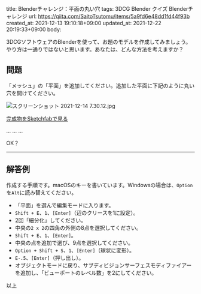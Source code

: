title: Blenderチャレンジ：平面の丸い穴
tags: 3DCG Blender クイズ Blenderチャレンジ
url: https://qiita.com/SaitoTsutomu/items/5a9fd6e48dd1fd44f93b
created_at: 2021-12-13 19:10:18+09:00
updated_at: 2021-12-22 20:19:33+09:00
body:

3DCGソフトウェアのBlenderを使って、お題のモデルを作成してみましょう。
やり方は一通りではないと思います。あなたは、どんな方法を考えますか？

## 問題

「メッシュ」の「平面」を追加してください。追加した平面に下記のように丸い穴を開けてください。

![スクリーンショット 2021-12-14 7.30.12.jpg](https://qiita-image-store.s3.ap-northeast-1.amazonaws.com/0/13955/94c0de6d-503c-13af-5154-7fbfdb0f773f.jpeg)

[完成物をSketchfabで見る](https://skfb.ly/orXx8)

…
…
…

OK？

---

## 解答例

作成する手順です。macOSのキーを書いています。Windowsの場合は、`Option`を`Alt`に読み替えてください。

- 「平面」を選んで編集モードに入ります。
- `Shift + E`、`1`、`[Enter]`（辺のクリースを1に設定）。
- 2回「細分化」してください。
- 中央の`2 x 2`の四角の外側の8点を選択してください。
- `Shift + E`、`1`、`[Enter]`。
- 中央の点を追加で選び、9点を選択してください。
- `Option + Shift + S`、`1`、`[Enter]`（球状に変形）。
- `E-.5`、`[Enter]`（押し出し）。
- オブジェクトモードに戻り、サブディビジョンサーフェスモディファイアーを追加し、「ビューポートのレベル数」を2にしてください。

以上




